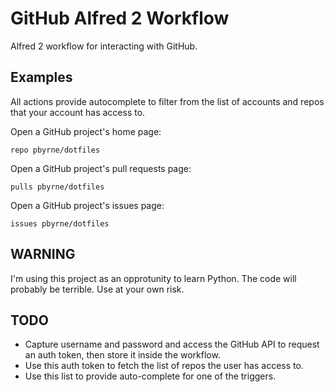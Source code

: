 GitHub Alfred 2 Workflow
======================

Alfred 2 workflow for interacting with GitHub.

Examples
--------

All actions provide autocomplete to filter from the list of accounts and repos
that your account has access to.

Open a GitHub project's home page:

    repo pbyrne/dotfiles

Open a GitHub project's pull requests page:

    pulls pbyrne/dotfiles

Open a GitHub project's issues page:

    issues pbyrne/dotfiles

WARNING
-------

I'm using this project as an opprotunity to learn Python. The code will
probably be terrible. Use at your own risk.

TODO
----

- Capture username and password and access the GitHub API to request an auth token, then store it inside the workflow.
- Use this auth token to fetch the list of repos the user has access to.
- Use this list to provide auto-complete for one of the triggers.
